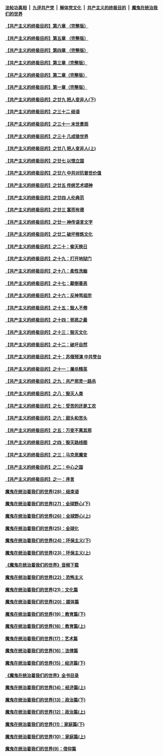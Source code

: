 ####  [法轮功真相](../../../../basic/blob/master/README.md?t=04122130) &nbsp;|&nbsp; [九评共产党](../../../../9ping.md/blob/master/README.md?t=04122130) &nbsp;|&nbsp; [解体党文化](../../../../jtdwh.md/blob/master/README.md?t=04122130)  &nbsp;|&nbsp; [共产主义的终极目的](../../../../gczydzjmd.md/blob/master/README.md?t=04122130) &nbsp;|&nbsp; [魔鬼在统治我们的世界](../../../../mgztzwmdsj.md/blob/master/README.md?t=04122130) 

#### [【共产主义的终极目的】第六章 （完整版）](../pages/nsc422/n11428913.md?t=04122130) 

#### [【共产主义的终极目的】第五章 （完整版）](../pages/nsc422/n11428912.md?t=04122130) 

#### [【共产主义的终极目的】第四章 （完整版）](../pages/nsc422/n11428907.md?t=04122130) 

#### [【共产主义的终极目的】第三章（完整版）](../pages/nsc422/n11428848.md?t=04122130) 

#### [【共产主义的终极目的】第二章（完整版）](../pages/nsc422/n11428831.md?t=04122130) 

#### [【共产主义的终极目的】第一章（完整版）](../pages/nsc422/n11417651.md?t=04122130) 

#### [【共产主义的终极目的】之廿九 把人变非人(下)](../pages/nsc422/n11344140.md?t=04122130) 

#### [【共产主义的终极目的】之三十二 结语](../pages/nsc422/n11360535.md?t=04122130) 

#### [【共产主义的终极目的】之三十一 末世景观](../pages/nsc422/n11351129.md?t=04122130) 

#### [【共产主义的终极目的】之三十 几成狼世界](../pages/nsc422/n11348280.md?t=04122130) 

#### [【共产主义的终极目的】之廿八 把人变非人(上)](../pages/nsc422/n11340492.md?t=04122130) 

#### [【共产主义的终极目的】之廿七 以恨立国](../pages/nsc422/n11336944.md?t=04122130) 

#### [【共产主义的终极目的】之廿六 中共对抗普世价值](../pages/nsc422/n11324785.md?t=04122130) 

#### [【共产主义的终极目的】之廿五 传统艺术颂神](../pages/nsc422/n11296396.md?t=04122130) 

#### [【共产主义的终极目的】之廿四 人伦典范](../pages/nsc422/n11296397.md?t=04122130) 

#### [【共产主义的终极目的】之廿三 富而有德](../pages/nsc422/n11283598.md?t=04122130) 

#### [【共产主义的终极目的】之廿一 神传语言文字](../pages/nsc422/n11263265.md?t=04122130) 

#### [【共产主义的终极目的】之廿二 破坏修炼文化](../pages/nsc422/n11245728.md?t=04122130) 

#### [【共产主义的终极目的】之二十：偷天换日](../pages/nsc422/n11238846.md?t=04122130) 

#### [【共产主义的终极目的】之十九：打开地狱门](../pages/nsc422/n11206376.md?t=04122130) 

#### [【共产主义的终极目的】之十八：柔性洗脑](../pages/nsc422/n11199994.md?t=04122130) 

#### [【共产主义的终极目的】之十七：颠倒善恶](../pages/nsc422/n11179782.md?t=04122130) 

#### [【共产主义的终极目的】之十六：反神骂祖宗](../pages/nsc422/n11166798.md?t=04122130) 

#### [【共产主义的终极目的】之十五：毁人不倦](../pages/nsc422/n11166792.md?t=04122130) 

#### [【共产主义的终极目的】之十四：邪恶之最](../pages/nsc422/n11150249.md?t=04122130) 

#### [【共产主义的终极目的】之十三：毁灭文化](../pages/nsc422/n11135227.md?t=04122130) 

#### [【共产主义的终极目的】之十二：破坏自然](../pages/nsc422/n11135214.md?t=04122130) 

#### [【共产主义的终极目的】之十：苏俄预演 中共登台](../pages/nsc422/n11118424.md?t=04122130) 

#### [【共产主义的终极目的】之十一：屠杀精英](../pages/nsc422/n11118442.md?t=04122130) 

#### [【共产主义的终极目的】之九：共产邪灵一路杀](../pages/nsc422/n11114139.md?t=04122130) 

#### [【共产主义的终极目的】之八：毁灭人类](../pages/nsc422/n11108503.md?t=04122130) 

#### [【共产主义的终极目的】之七：受苦的还是工农](../pages/nsc422/n11101809.md?t=04122130) 

#### [【共产主义的终极目的】之六：甜头和苦头](../pages/nsc422/n11096971.md?t=04122130) 

#### [【共产主义的终极目的】之五：万变不离其邪](../pages/nsc422/n11091285.md?t=04122130) 

#### [【共产主义的终极目的】之四：毁灭路线图](../pages/nsc422/n11086284.md?t=04122130) 

#### [【共产主义的终极目的】之三：马克思魔变](../pages/nsc422/n11061941.md?t=04122130) 

#### [【共产主义的终极目的】之二：中心之国](../pages/nsc422/n11047728.md?t=04122130) 

#### [【共产主义的终极目的】之一：序言](../pages/nsc422/n11086077.md?t=04122130) 

#### [魔鬼在统治着我们的世界(28)：结束语](../pages/nsc422/n10936246.md?t=04122130) 

#### [魔鬼在统治着我们的世界(27)：全球野心(下)](../pages/nsc422/n10928319.md?t=04122130) 

#### [魔鬼在统治着我们的世界(26)：全球野心(上)](../pages/nsc422/n10900318.md?t=04122130) 

#### [魔鬼在统治着我们的世界(25)：全球化](../pages/nsc422/n10788205.md?t=04122130) 

#### [魔鬼在统治着我们的世界(24)：环保主义(下)](../pages/nsc422/n10695307.md?t=04122130) 

#### [魔鬼在统治着我们的世界(23)：环保主义(上)](../pages/nsc422/n10688613.md?t=04122130) 

#### [《魔鬼在统治着我们的世界》音频下载](../pages/nsc422/n10635553.md?t=04122130) 

#### [魔鬼在统治着我们的世界(22)：恐怖主义](../pages/nsc422/n10614727.md?t=04122130) 

#### [魔鬼在统治着我们的世界(21)：文化篇](../pages/nsc422/n10597706.md?t=04122130) 

#### [魔鬼在统治着我们的世界(20)：媒体篇](../pages/nsc422/n10586579.md?t=04122130) 

#### [魔鬼在统治着我们的世界(19)：教育篇(下)](../pages/nsc422/n10564808.md?t=04122130) 

#### [魔鬼在统治着我们的世界(18)：教育篇(上)](../pages/nsc422/n10526970.md?t=04122130) 

#### [魔鬼在统治着我们的世界(17)：艺术篇](../pages/nsc422/n10499093.md?t=04122130) 

#### [魔鬼在统治着我们的世界(16)：法律篇](../pages/nsc422/n10485969.md?t=04122130) 

#### [魔鬼在统治着我们的世界(15)：经济篇(下)](../pages/nsc422/n10469975.md?t=04122130) 

#### [《魔鬼在统治着我们的世界》全书目录](../pages/nsc422/n10464261.md?t=04122130) 

#### [魔鬼在统治着我们的世界(14)：经济篇(上)](../pages/nsc422/n10457370.md?t=04122130) 

#### [魔鬼在统治着我们的世界(13)：政治篇(下)](../pages/nsc422/n10448270.md?t=04122130) 

#### [魔鬼在统治着我们的世界(12)：政治篇(上)](../pages/nsc422/n10444576.md?t=04122130) 

#### [魔鬼在统治着我们的世界(11)：家庭篇(下)](../pages/nsc422/n10440961.md?t=04122130) 

#### [魔鬼在统治着我们的世界(10)：家庭篇(上)](../pages/nsc422/n10435448.md?t=04122130) 

#### [魔鬼在统治着我们的世界(9)：信仰篇](../pages/nsc422/n10432159.md?t=04122130) 


